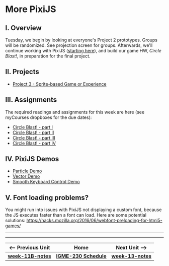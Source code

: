 # More PixiJS

## I. Overview
Tuesday, we begin by looking at everyone's Project 2 prototypes.  Groups will be randomized.  See projection screen for groups.
Afterwards, we'll continue working with PixiJS ([starting here](https://github.com/tonethar/IGME-230-Master/blob/master/notes/pixi-js-2.md)), and build our game HW, *Circle Blast!*, in preparation for the final project. 

## II. Projects
- [Project 3 - Sprite-based Game or Experience](https://github.com/dccircuit/IGME-230-Spring-2019/blob/master/projects/project-3.md)

## III. Assignments
The required readings and assignments for this week are here (see myCourses dropboxes for the due dates):

- [Circle Blast! - part I](https://github.com/tonethar/IGME-230-Master/blob/master/notes/HW-circle-blast-1.md)
- [Circle Blast! - part II](https://github.com/tonethar/IGME-230-Master/blob/master/notes/HW-circle-blast-2.md)
- [Circle Blast! - part III](https://github.com/tonethar/IGME-230-Master/blob/master/notes/HW-circle-blast-3.md)
- [Circle Blast! - part IV](https://github.com/tonethar/IGME-230-Master/blob/master/notes/HW-circle-blast-4.md)

## IV. PixiJS Demos
- [Particle Demo](https://github.com/tonethar/IGME-230-Master/blob/master/notes/_files/particle-demo.zip)
- [Vector Demo](https://github.com/tonethar/IGME-230-Master/blob/master/notes/_files/PixiJS-vectors.zip)
- [Smooth Keyboard Control Demo](https://github.com/tonethar/IGME-230-Master/blob/master/notes/_files/smooth-keyboard-control.zip)

## V. Font loading problems?
You might run into issues with PixiJS not displaying a custom font, because the JS executes faster than a font can load. Here are some potential solutions:
https://hacks.mozilla.org/2016/06/webfont-preloading-for-html5-games/

<hr><hr>

| <-- Previous Unit | Home | Next Unit -->
| --- | --- | --- 
| [**week-11B-notes**](week-11B-notes.md)     |  [**IGME-230 Schedule**](../schedule.md) | [**week-13-notes**](week-13-notes.md)
